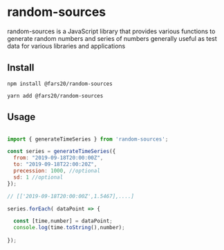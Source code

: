 # random-sources

random-sources is a JavaScript library that provides various functions to generate random numbers and series of numbers generally useful as test data for various libraries and applications

## Install

`npm install @fars20/random-sources`

`yarn add @fars20/random-sources`


## Usage

```javascript

import { generateTimeSeries } from 'random-sources';

const series = generateTimeSeries({
  from: "2019-09-18T20:00:00Z",
  to: "2019-09-18T22:00:20Z",
  precession: 1000, //optional
  sd: 1 //optional
});

// [['2019-09-18T20:00:00Z',1.5467],....]

series.forEach( dataPoint => {

  const [time,number] = dataPoint;
  console.log(time.toString(),number);
  
});
```

